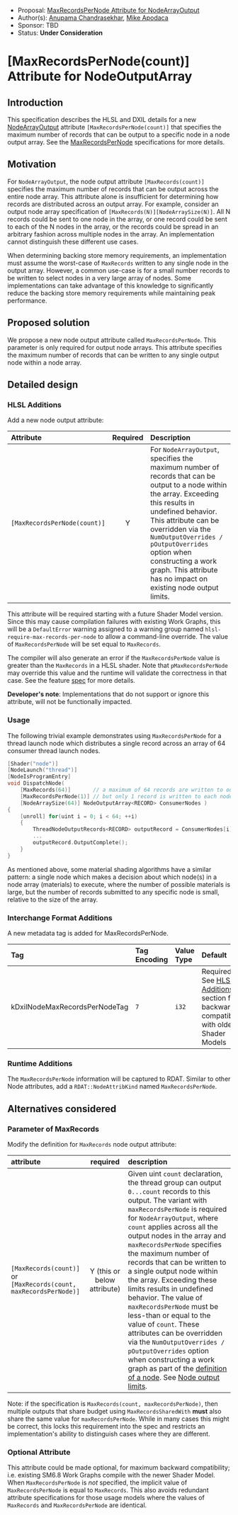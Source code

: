 <!-- {% raw %} -->

* Proposal: [MaxRecordsPerNode Attribute for NodeArrayOutput](NNNN-filename.md)
* Author(s): [Anupama Chandrasekhar](https://github.com/anupamachandra), [Mike Apodaca](https://github.com/mapodaca-nv)
* Sponsor: TBD
* Status: **Under Consideration**

# [MaxRecordsPerNode(count)] Attribute for NodeOutputArray

## Introduction

This specification describes the HLSL and DXIL details for a new [NodeArrayOutput](https://microsoft.github.io/DirectX-Specs/d3d/WorkGraphs.html#node-output-attributes) attribute `[MaxRecordsPerNode(count)]` that specifies the maximum number of records that can be output to a specific node in a node output array. See the [MaxRecordsPerNode]() specifications for more details.

## Motivation

For `NodeArrayOutput`, the node output attribute `[MaxRecords(count)]` specifies the maximum number of records that can
be output across the entire node array.  This attribute alone is insufficient for determining how records are
distributed across an output array.  For example, consider an output node array specification of
`[MaxRecords(N)][NodeArraySize(N)]`. All N records could be sent to one node in the array, or one record could be
sent to each of the N nodes in the array, or the records could be spread in an arbitrary fashion across multiple nodes
in the array.  An implementation cannot distinguish these different use cases.

When determining backing store memory requirements, an implementation must assume the worst-case of `MaxRecords` written
to any single node in the output array.  However, a common use-case is for a small number records to be written to
select nodes in a very large array of nodes.  Some implementations can take advantage of this knowledge to significantly
reduce the backing store memory requirements while maintaining peak performance.

## Proposed solution

We propose a new node output attribute called `MaxRecordsPerNode`. This parameter is only required for output node
arrays.  This attribute specifies the maximum number of records that can be written to any single output node within a
node array.

## Detailed design

### HLSL Additions

Add a new node output attribute:

| Attribute | Required | Description |
|:---       |:--------:|:------------|
| `[MaxRecordsPerNode(count)]` | Y | For `NodeArrayOutput`, specifies the maximum number of records that can be output to a node within the array.  Exceeding this results in undefined behavior.  This attribute can be overridden via the `NumOutputOverrides / pOutputOverrides` option when constructing a work graph.  This attribute has no impact on existing node output limits. |

This attribute will be required starting with a future Shader Model version.
Since this may cause compilation failures with existing Work Graphs, this will
be a `DefaultError` warning assigned to a warning group named
`hlsl-require-max-records-per-node` to allow a command-line override.
The value of `MaxRecordsPerNode` will be set equal to `MaxRecords`.

The compiler will also generate an error if the `MaxRecordsPerNode` value is greater than the `MaxRecords` in a HLSL shader. Note that `pMaxRecordsPerNode` may override this value and the runtime will validate the correctness in that case. See the feature [spec]() for more details.

**Developer's note**: Implementations that do not support or ignore this attribute, will not be functionally impacted.

### Usage

The following trivial example demonstrates using `MaxRecordsPerNode` for a thread launch node which distributes
a single record across an array of 64 consumer thread launch nodes.

```cpp
[Shader("node")]
[NodeLaunch("thread")]
[NodeIsProgramEntry]
void DispatchNode(
    [MaxRecords(64)]       // a maximum of 64 records are written to output node array,
    [MaxRecordsPerNode(1)] // but only 1 record is written to each node in the array
    [NodeArraySize(64)] NodeOutputArray<RECORD> ConsumerNodes )
{
    [unroll] for(uint i = 0; i < 64; ++i)
    {
        ThreadNodeOutputRecords<RECORD> outputRecord = ConsumerNodes[i].GetThreadNodeOutputRecords(1);
        ...
        outputRecord.OutputComplete();
    }
}
```

As mentioned above, some material shading algorithms have a similar pattern: a single node which makes a decision about
which node(s) in a node array (materials) to execute, where the number of possible materials is large, but the number of
records submitted to any specific node is small, relative to the size of the array.

### Interchange Format Additions

A new metadata tag is added for MaxRecordsPerNode.

|Tag                            |Tag Encoding     |Value Type     |Default     |
|:------------------            |:----------------|:--------------|:-----------|
|kDxilNodeMaxRecordsPerNodeTag  |`7`              |`i32`          |Required, See [HLSL Additions](#hlsl-additions) section for backward compatibility with older Shader Models    |  

### Runtime Additions

The `MaxRecordsPerNode` information will be captured to RDAT. Similar to other Node attributes, add a `RDAT::NodeAttribKind` named `MaxRecordsPerNode`.

## Alternatives considered

### Parameter of MaxRecords

Modify the definition for `MaxRecords` node output attribute:

| attribute | required | description |
|:---       |:--------:|:------------|
| `[MaxRecords(count)]` or `[MaxRecords(count, maxRecordsPerNode)]` | Y (this or below attribute) | Given uint `count` declaration, the thread group can output `0...count` records to this output.  The variant with `maxRecordsPerNode` is required for `NodeArrayOutput`, where `count` applies across all the output nodes in the array and `maxRecordsPerNode` specifies the maximum number of records that can be written to a single output node within the array.  Exceeding these limits results in undefined behavior.  The value of `maxRecordsPerNode` must be less-than or equal to the value of `count`.  These attributes can be overridden via the `NumOutputOverrides / pOutputOverrides` option when constructing a work graph as part of the [definition of a node]().  See [Node output limits](). |

Note: if the specification is `MaxRecords(count, maxRecordsPerNode)`, then multiple outputs that share budget using
`MaxRecordsSharedWith` **must** also share the same value for `maxRecordsPerNode`.  While in many cases this might be
correct, this locks this requirement into the spec and restricts an implementation's ability to distinguish cases where
they are different.

### Optional Attribute

This attribute could be made optional, for maximum backward compatibility; i.e. existing SM6.8 Work Graphs compile with
the newer Shader Model.  When `MaxRecordsPerNode` is _not_ specified, the implicit value of `MaxRecordsPerNode` is equal
to `MaxRecords`.  This also avoids redundant attribute specifications for those usage models where the values of
`MaxRecords` and `MaxRecordsPerNode` are identical.

<!-- {% endraw %} -->
